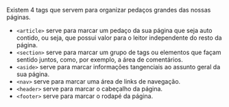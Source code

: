 Existem 4 tags que servem para organizar pedaços grandes das nossas páginas.

* `<article>` serve para marcar um pedaço da sua página que seja auto contido, ou seja, que possui valor
para o leitor independente do resto da página.
* `<section>` serve para marcar um grupo de tags ou elementos que façam sentido juntos, como, por exemplo, a área 
de comentários.
* `<aside>` serve para marcar informações tangenciais ao assunto geral da sua página.
* `<nav>` serve para marcar uma área de links de navegação.
* `<header>` serve para marcar o cabeçalho da página.
* `<footer>` serve para marcar o rodapé da página.

